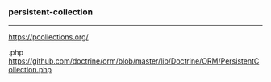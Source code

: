 ### persistent-collection
---
https://pcollections.org/

.php
https://github.com/doctrine/orm/blob/master/lib/Doctrine/ORM/PersistentCollection.php


```java

```

```
```

```php

```


